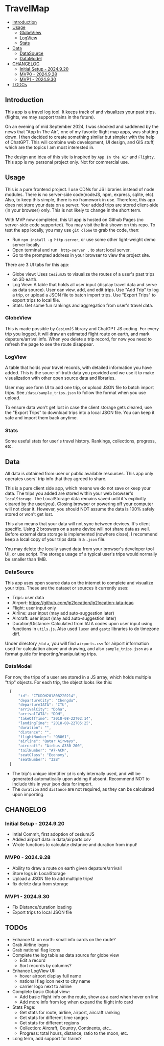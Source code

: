 <!-- omit in toc -->
# TravelMap

- [Introduction](#introduction)
- [Usage](#usage)
  - [GlobeView](#globeview)
  - [LogView](#logview)
  - [Stats](#stats)
- [Data](#data)
  - [DataSource](#datasource)
  - [DataModel](#datamodel)
- [CHANGELOG](#changelog)
  - [Initial Setup - 2024.9.20](#initial-setup---2024920)
  - [MVP0 - 2024.9.28](#mvp0---2024928)
  - [MVP1 - 2024.9.30](#mvp1---2024930)
- [TODOs](#todos)

## Introduction
This app is a travel log tool. It keeps track of and visualizes your past trips. (flights, we may support trains in the future). 

On an evening of mid September 2024, I was shocked and saddened by the news that "App In The Air", one of my favorite flight map apps, was shutting down. I then decided to create something similar but simpler with the help of ChatGPT. This will combine web development, UI design, and GIS stuff, which are the topics I am most interested in.


The design and idea of this site is inspired by `App In the Air`  and `Flighty`. 
This app is my personal project only. Not for commercial use.

## Usage
This is a pure frontend project. I use CDNs for JS libraries instead of node modules. There is no server-side code(nodeJS, npm, express, sqlite, etc). Also, to keep this simple, there is no framework in use. Therefore, this app does not store your data on a server. Your added trips are stored client-side (in your browser) only. This is not likely to change in the short term.

With MVP now completed, this UI app is hosted on Github Pages (no server-side code supported). You may visit the link shown on this repo. To test the app locally, you may use `git clone` to grab the code, then:
 - Run `npm install -g http-server`, or use some other light-weight demo server locally.
 - Open terminal and run ` http-server .` to start local server.
 - Go to the prompted address in your browser to view the project site.

There are 3 UI tabs for this app:
- Globe view: Uses `CesiumJS` to visualize the routes of a user's past trips on 3D earth.
- Log View: A table that holds all user input (display travel data and serve as data source). User can view, add, and edit trips. Use "Add Trip" to log a trip, or upload a JSON file to batch import trips. Use "Export Trips" to export trips to local file.
- Stats: Get some fun rankings and aggregation from user's travel data.

### GlobeView
This is made possible by  `CesiumJS` library and ChatGPT JS coding. For every trip you logged, it will draw an estimated flight route on earth, and mark depature/arrival info. When you delete a trip record, for now you need to refresh the page to see the route disappear.

### LogView
A table that holds your travel records, with detailed information you have added.
This is the soure-of-truth data you provided and we use it to make visualization with other open source data and libraries.

User may use form UI to add one trip, or upload JSON file to batch import trips. See `/data/sample_trips.json` to follow the format when you use upload.

To ensure data won't get lost in case the client storage gets cleared, use the "Export Trips" to download trips into a local JSON file. You can keep it safe and import them back anytime.

### Stats
Some useful stats for user's travel history. Rankings, collections, progress, etc.


## Data
All data is obtained from user or public available resources. This app only operates users' trip info that they agreed to share. 

This is a pure client side app, which means we do not save or keep your data. The trips you added are stored within your web browser's `localStorage`. The LocalStorage data remains saved until it's explicitly cleared by the user(you). Closing browser or powering off your computer will not clear it. However, you should NOT assume the data is 100% safely stored or won't get lost.

This also means that your data will not sync between devices. It's client specific. Using 2 broswers on a same device will not share data as well. Before external data storage is implemented (nowhere close), I recommend keep a local copy of your trips data in a `.json` file.  

You may delete the locally saved data from your browser's developer tool UI, or use script. The storage usage of a typical user's trips would normally be smaller than 1MB.

### DataSource
This app uses open source data on the internet to complete and visualize your trips.
These are the dataset or sources it currently uses:

  - Trips: user data
  - Airport: https://github.com/ip2location/ip2location-iata-icao
  - Flight: user input only
  - Airline: user input (may add auto-suggestion later)
  - Aircraft: user input (may add auto-suggestion later)
  - Duration/Distance: Calculated from IATA codes upon user input using functions in `utils.js`. Also used `luxon` and `geotz` libraries to do timezone diff.

Under directory `/data`, you will find `airports.csv` for airport information used for calculation above and drawing, and also `sample_trips.json` as a format guide for importing/manipulating trips. 

### DataModel
For now, the trips of a user are stored in a JS array, which holds multiple "trip" objects.
For each trip, the object looks like this: 
```js client
  {
      "id": "CTUDOH201808220214",
      "departureCity": "Chengdu",
      "departureIATA": "CTU",
      "arrivalCity": "Doha",
      "arrivalIATA": "DOH",
      "takeOffTime": "2018-08-22T02:14",
      "landingTime": "2018-08-22T05:25",
      "duration": "",
      "distance": "",
      "flightNumber": "QR861",
      "airline": "Qatar Airways",
      "aircraft": "Airbus A330-200",
      "tailNumber": "A7-ACM",
      "seatClass": "Economy",
      "seatNumber": "32B"
  }
```
 - The trip's unique identifier `id` is only internally used, and will be generated automatically upon adding if absent. Recommend NOT to include this in your json data for import.
 - The `duration` and `distance` are not required, as they can be calculated upon importing.

## CHANGELOG
### Initial Setup - 2024.9.20
- Intial Commit, first adoption of cesiumJS
- Added airport data in data/airports.csv
- Wrote functions to calculate distance and duration from input!
### MVP0 - 2024.9.28
- Ability to draw a route on earth given depature/arrival!
- Store logs in LocalStorage
- Upload a JSON file to add multiple trips!
- fix delete data from storage
### MVP1 - 2024.9.30
- Fix Distance/duration loading
- Export trips to local JSON file

## TODOs
 - Enhance UI on earth: small info cards on the route?
 - Grab Airline logos
 - Grab national flag icons
 - Complete the log table as data source for globe view
   - Edit a record 
   - Sort records by columns?
 - Enhance LogView UI:
   - hover airport display full name
   - national flag icon next to city name
   - carrier logo next to airline   
 - Complete basic Global view:
   - Add basic flight info on the route, show as a card when hover on line
   - Add more info from log when expand the flight info card
 - Stats Page:
   - Get stats for route, airline, airport, aircraft ranking
   - Get stats for different time ranges
   - Get stats for different regions 
   - Collection: Aircraft, Country, Continents, etc... 
   - Progress: total hours, distance, ratio to the moon, etc.
 - Long term, add support for trains?